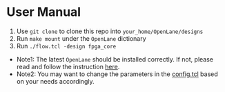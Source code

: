 # User Manual

1. Use `git clone` to clone this repo into `your_home/OpenLane/designs`
2. Run `make mount` under the `OpenLane` dictionary
3. Run `./flow.tcl -design fpga_core`

* Note1: The latest `OpenLane` should be installed correctly. If not, please read and follow the instruction [here](https://github.com/The-OpenROAD-Project/OpenLane).
* Note2: You may want to change the parameters in the [config.tcl](./fpga_core/config.tcl) based on your needs accordingly.
